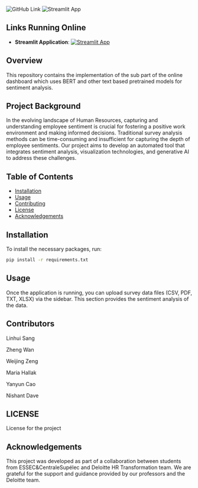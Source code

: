 ![GitHub Link](https://img.shields.io/badge/GitHub-Repository-blue?logo=github)
![Streamlit App](https://img.shields.io/badge/Streamlit-App-orange?logo=streamlit)
## Links Running Online
- **Streamlit Application**: 
[![Streamlit App](https://img.shields.io/badge/Streamlit-App-orange?logo=streamlit)](https://gucciouy5ardhonqumm6p4.streamlit.app/)

## Overview
This repository contains the implementation of the sub part of the online dashboard which uses BERT and other text based pretrained models for sentiment analysis.
## Project Background
In the evolving landscape of Human Resources, capturing and understanding employee sentiment is crucial for fostering a positive work environment and making informed decisions. Traditional survey analysis methods can be time-consuming and insufficient for capturing the depth of employee sentiments. Our project aims to develop an automated tool that integrates sentiment analysis, visualization technologies, and generative AI to address these challenges.
## Table of Contents
- [Installation](#installation)
- [Usage](#usage)
- [Contributing](#contributing)
- [License](#license)
- [Acknowledgements](#Acknowledgements)

## Installation
To install the necessary packages, run:
```bash
pip install -r requirements.txt
```
## Usage
Once the application is running, you can upload survey data files (CSV, PDF, TXT, XLSX) via the sidebar. This section provides the sentiment analysis of the data.
## Contributors
Linhui Sang

Zheng Wan

Weijing Zeng

Maria Hallak

Yanyun Cao

Nishant Dave

## LICENSE
License for the project

## Acknowledgements
This project was developed as part of a collaboration between students from ESSEC&CentraleSupélec and Deloitte HR Transformation team. We are grateful for the support and guidance provided by our professors and the Deloitte team.



